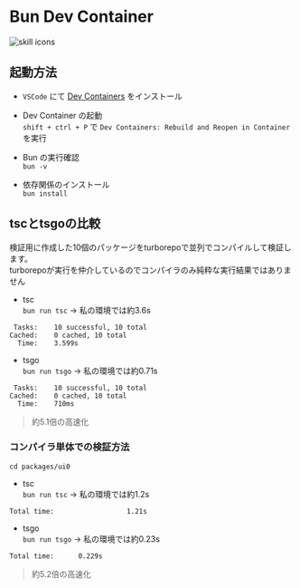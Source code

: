 # Bun Dev Container

![skill icons](https://skillicons.dev/icons?i=docker,bun,nodejs,ts,js)

## 起動方法

- `VSCode` にて [Dev Containers](https://marketplace.visualstudio.com/items?itemName=ms-vscode-remote.remote-containers) をインストール

- Dev Container の起動  
`shift + ctrl + P` で `Dev Containers: Rebuild and Reopen in Container` を実行

- Bun の実行確認  
`bun -v`

- 依存関係のインストール  
`bun install`

## tscとtsgoの比較

検証用に作成した10個のパッケージをturborepoで並列でコンパイルして検証します。  
turborepoが実行を仲介しているのでコンパイラのみ純粋な実行結果ではありません

- tsc  
`bun run tsc` -> 私の環境では約3.6s

```
 Tasks:    10 successful, 10 total
Cached:    0 cached, 10 total
  Time:    3.599s 
```

- tsgo  
`bun run tsgo` -> 私の環境では約0.71s

```
 Tasks:    10 successful, 10 total
Cached:    0 cached, 10 total
  Time:    710ms 
```

> 約5.1倍の高速化

### コンパイラ単体での検証方法

`cd packages/ui0`

- tsc  
`bun run tsc` -> 私の環境では約1.2s

```
Total time:                  1.21s
```

- tsgo  
`bun run tsgo` -> 私の環境では約0.23s

```
Total time:      0.229s
```

> 約5.2倍の高速化
